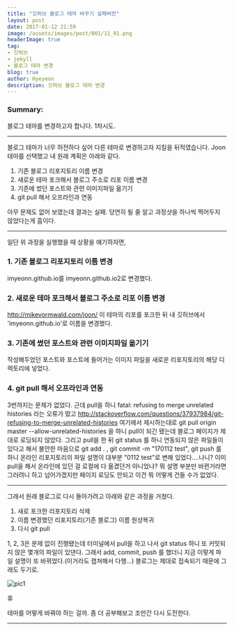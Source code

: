 ```yaml
---
title: "깃허브 블로그 테마 바꾸기 실패버전"
layout: post
date: 2017-01-12 21:59
image: /assets/images/post/001/11_01.png
headerImage: true
tag:
- 깃허브
- jekyll
- 블로그 테마 변경
blog: true
author: Hyeyeon
description: 깃허브 블로그 테마 변경
---
```


### Summary:

블로그 테마를 변경하고자 합니다. 1차시도.

---


블로그 테마가 너무 허전하다 싶어 다른 테마로 변경하고자 지킬을 뒤적였습니다.
Joon 테마를 선택했고 내 원래 계획은 아래와 같다.

1. 기존 블로그 리포지토리 이름 변경
2. 새로운 테마 포크해서 블로그 주소로 리포 이름 변경
3. 기존에 썼던 포스트와 관련 이미지파일 옮기기
4. git pull 해서 오프라인과 연동

아무 문제도 없어 보였는데 결과는 실패.
당연히 될 줄 알고 과정샷을 하나씩 찍어두지 않았다는게 흠이다.

---

일단 위 과정을 실행했을 때 상황을 얘기하자면,

### 1. 기존 블로그 리포지토리 이름 변경

imyeonn.github.io를 imyeonn.github.io2로 변경했다.

### 2. 새로운 테마 포크해서 블로그 주소로 리포 이름 변경

http://mikevormwald.com/joon/ 이 테마의 리포를 포크한 뒤 내 깃허브에서 'imyeonn.github.io'로 이름을 변경했다.

### 3. 기존에 썼던 포스트와 관련 이미지파일 옮기기

작성해두었던 포스트와 포스트에 들어가는 이미지 파일을 새로운 리포지토리의 해당 디렉토리에 넣었다.

### 4. git pull 해서 오프라인과 연동

3번까지는 문제가 없었다. 근데 pull을 하니
fatal: refusing to merge unrelated histories
라는 오류가 떴고 http://stackoverflow.com/questions/37937984/git-refusing-to-merge-unrelated-histories 여기에서 제시하는대로 git pull origin master --allow-unrelated-histories 을 하니 pull이 되긴 됐는데 블로그 페이지가 제대로 로딩되지 않았다. 그리고 pull을 한 뒤 git status 를 하니 연동되지 않은 파일들이 있다고 해서 불안한 마음으로 git add . , git commit -m "170112 test", git push 를 하니 온라인 리포지토리의 파일 설명이 대부분 "0112 test"로 변해 있었다....나니?
이미 pull을 해서 온라인에 있던 걸 로컬에 다 옮겼던거 아니었나? 뭐 설명 부분만 바뀐거라면 그러려니 하고 넘어가겠지만 페이지 로딩도 안되고 이건 뭐 어떻게 건들 수가 없었다.


---

그래서 원래 블로그로 다시 돌아가려고 아래와 같은 과정을 거쳤다.

1. 새로 포크한 리포지토리 삭제
2. 이름 변경했던 리포지토리(기존 블로그) 이름 원상복귀
3. 다시 git pull

1, 2, 3은 문제 없이 진행됐는데 터미널에서 pull을 하고 나서 git status 하니 또 커밋되지 않은 몇개의 파일이 있댄다. 그래서 add, commit, push 를 했더니 지금 이렇게 파일 설명이 또 바뀌었다.(이거라도 캡쳐해서 다행...) 블로그는 제대로 접속되기 때문에 그래도 두기로.

![pic1](/assets/images/post/001/12_01.png)

휴

테마를 어떻게 바꿔야 하는 걸까. 좀 더 공부해보고 조만간 다시 도전한다.


---
